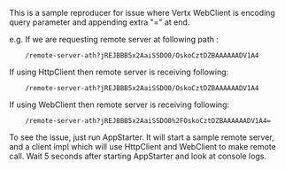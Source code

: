 This is a sample reproducer for issue where Vertx WebClient is encoding query parameter and appending extra "=" at end.

e.g. If we are requesting remote server at following path :

        /remote-server-ath?jREJBBB5x2AaiSSDO0/OskoCztDZBAAAAAADV1A4
        

If using HttpClient then remote server is receiving following:

        /remote-server-ath?jREJBBB5x2AaiSSDO0/OskoCztDZBAAAAAADV1A4

If using WebClient then remote server is receiving following:

        /remote-server-ath?jREJBBB5x2AaiSSDO0%2FOskoCztDZBAAAAAADV1A4=
        
        
To see the issue, just run AppStarter. It will start a sample remote server, and a client impl which will use HttpClient and WebClient to make remote call. Wait 5 seconds after starting AppStarter and look at console logs.